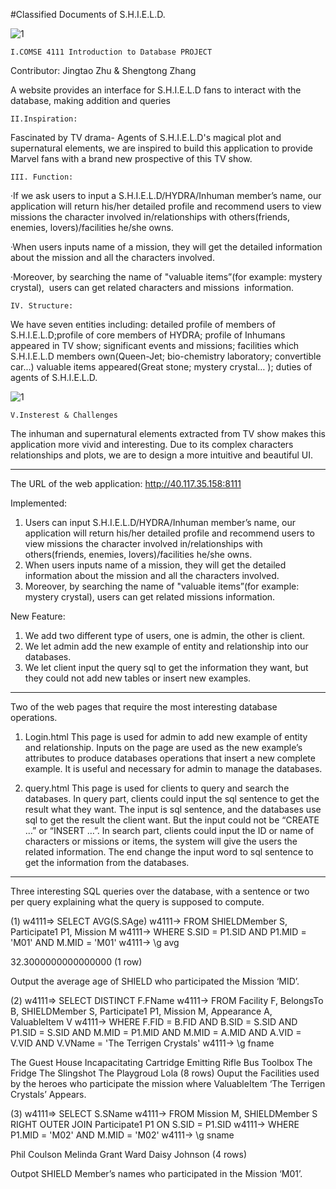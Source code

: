 
#Classified Documents of S.H.I.E.L.D.

![1](https://cloud.githubusercontent.com/assets/15006855/21127256/926e5a46-c0bf-11e6-96c1-81d3282f89fc.png)

    I.COMSE 4111 Introduction to Database PROJECT

Contributor: Jingtao Zhu & Shengtong Zhang

A website provides an interface for S.H.I.E.L.D fans to interact with the database, making addition and queries
 
    II.Inspiration: 
                  
Fascinated by TV drama- Agents of S.H.I.E.L.D's magical plot and supernatural elements, we are inspired to build this application to provide Marvel fans with a brand new prospective of this TV show. 

    III. Function: 
                  
·If we ask users to input a S.H.I.E.L.D/HYDRA/Inhuman member’s name, our application will return his/her detailed profile and recommend users to view missions the character involved in/relationships with others(friends, enemies, lovers)/facilities he/she owns. 

·When users inputs name of a mission, they will get the detailed information about the mission and all the characters involved. 

·Moreover, by searching the name of "valuable items”(for example: mystery crystal),  users can get related characters and missions  information. 

    IV. Structure: 
   
We have seven entities including: detailed profile of members of S.H.I.E.L.D;profile of core members of HYDRA; profile of Inhumans appeared in TV show; significant events and missions; facilities which S.H.I.E.L.D members own(Queen-Jet; bio-chemistry laboratory; convertible car...) valuable items appeared(Great stone; mystery crystal… ); duties of agents of S.H.I.E.L.D. 

![1](https://cloud.githubusercontent.com/assets/15006855/21127166/df510828-c0be-11e6-80b8-57b3bf38edf6.png)

    V.Insterest & Challenges 
   
The inhuman and supernatural elements extracted from TV show makes this application more vivid and interesting. Due to its complex characters relationships and plots, we are to design a more intuitive and beautiful UI.


**********************************************************************************************************

The URL of the web application:
    http://40.117.35.158:8111


Implemented:
1. Users can input S.H.I.E.L.D/HYDRA/Inhuman member’s name, our application will return his/her detailed profile and recommend users to view missions the character involved in/relationships with others(friends, enemies, lovers)/facilities he/she owns.
2. When users inputs name of a mission, they will get the detailed information about the mission and all the characters involved.
3. Moreover, by searching the name of "valuable items”(for example: mystery crystal), users can get related missions information.


New Feature:
1. We add two different type of users, one is admin, the other is client.
2. We let admin add the new example of entity and relationship into our databases.
3. We let client input the query sql to get the information they want, but they could not add new tables or insert new examples.


**********************************************************************************************************

Two of the web pages that require the most interesting database operations.

1. Login.html
This page is used for admin to add new example of entity and relationship.
Inputs on the page are used as the new example’s attributes to produce databases operations that insert a new complete example. It is useful and necessary for admin to manage the databases.

2. query.html
This page is used for clients to query and search the databases. 
In query part, clients could input the sql sentence to get the result what they want. The input is sql sentence, and the databases use sql to get the result the client want. But the input could not be “CREATE …” or “INSERT …”. 
In search part, clients could input the ID or name of characters or missions or items, the system will give the users the related information. The end change the input word to sql sentence to get the information from the databases.


**********************************************************************************************************

Three interesting SQL queries over the database, with a sentence or two per query explaining what the query is supposed to compute.

(1)
w4111=> SELECT AVG(S.SAge)
w4111-> FROM SHIELDMember S, Participate1 P1, Mission M
w4111-> WHERE S.SID = P1.SID AND P1.MID = 'M01' AND M.MID = 'M01'
w4111-> \g
avg         

 32.3000000000000000
(1 row)

Output the average age of SHIELD who participated the Mission ‘MID’.

(2)
w4111=> SELECT DISTINCT F.FName
w4111-> FROM Facility F, BelongsTo B, SHIELDMember S, Participate1 P1, Mission M, Appearance A, ValuableItem V
w4111-> WHERE F.FID = B.FID AND B.SID = S.SID AND P1.SID = S.SID AND M.MID = P1.MID AND M.MID = A.MID AND A.VID = V.VID AND V.VName = 'The Terrigen Crystals'
w4111-> \g
fname                  

 The Guest House
 Incapacitating Cartridge Emitting Rifle
 Bus
 Toolbox
 The Fridge
 The Slingshot
 The Playgroud
 Lola
(8 rows)
Ouput the Facilities used by the heroes who participate the mission where ValuableItem ‘The Terrigen Crystals’ Appears.


(3)
w4111=> SELECT S.SName
w4111-> FROM Mission M, SHIELDMember S RIGHT OUTER JOIN Participate1 P1 ON S.SID = P1.SID
w4111-> WHERE P1.MID = 'M02' AND M.MID = 'M02'
w4111-> \g
sname     

 Phil Coulson
 Melinda
 Grant Ward
 Daisy Johnson
(4 rows)

Outpot SHIELD Member’s names who participated in the Mission ‘M01’.
